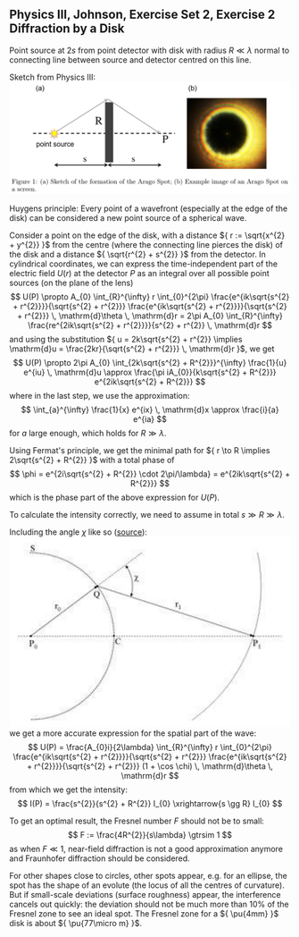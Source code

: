 ## Physics III, Johnson, Exercise Set 2, Exercise 2 Diffraction by a Disk
Point source at ${ 2s }$ from point detector with disk with radius ${ R \ll \lambda }$ normal to connecting line between source and detector centred on this line.

Sketch from Physics III:
![Sketch of the setup from the Physics III exercise sheet solution](setup-sketch.png)

Huygens principle: Every point of a wavefront (especially at the edge of the disk) can be considered a new point source of a spherical wave.

Consider a point on the edge of the disk, with a distance ${ r := \sqrt{x^{2} + y^{2}} }$ from the centre (where the connecting line pierces the disk) of the disk and a distance ${ \sqrt{r^{2} + s^{2}} }$ from the detector. In cylindrical coordinates, we can express the time-independent part of the electric field ${ U(r) }$ at the detector ${ P }$ as an integral over all possible point sources (on the plane of the lens)
$$
U(P) \propto A_{0} \int_{R}^{\infty} r \int_{0}^{2\pi} \frac{e^{ik\sqrt{s^{2} + r^{2}}}}{\sqrt{s^{2} + r^{2}}} \frac{e^{ik\sqrt{s^{2} + r^{2}}}}{\sqrt{s^{2} + r^{2}}} \, \mathrm{d}\theta \, \mathrm{d}r = 2\pi A_{0} \int_{R}^{\infty} \frac{re^{2ik\sqrt{s^{2} + r^{2}}}}{s^{2} + r^{2}} \, \mathrm{d}r
$$
and using the substitution ${ u = 2k\sqrt{s^{2} + r^{2}} \implies \mathrm{d}u = \frac{2kr}{\sqrt{s^{2} + r^{2}}} \, \mathrm{d}r }$, we get
$$
U(P) \propto 2\pi A_{0} \int_{2k\sqrt{s^{2} + R^{2}}}^{\infty} \frac{1}{u} e^{iu} \, \mathrm{d}u \approx \frac{\pi iA_{0}}{k\sqrt{s^{2} + R^{2}}} e^{2ik\sqrt{s^{2} + R^{2}}}
$$
where in the last step, we use the approximation:
$$
\int_{a}^{\infty} \frac{1}{x} e^{ix} \, \mathrm{d}x \approx \frac{i}{a} e^{ia}
$$
for ${ a }$ large enough, which holds for ${ R \gg \lambda }$.

Using Fermat's principle, we get the minimal path for ${ r \to R \implies 2\sqrt{s^{2} + R^{2}} }$ with a total phase of
$$
\phi = e^{2i\sqrt{s^{2} + R^{2}} \cdot 2\pi/\lambda} = e^{2ik\sqrt{s^{2} + R^{2}}}
$$
which is the phase part of the above expression for ${ U(P) }$.

To calculate the intensity correctly, we need to assume in total ${ s \gg R \gg \lambda }$.

Including the angle ${ \chi }$ like so ([source](https://www.kth.se/files/view/phber/5836daca12b51d10425971b3/arago092015.pdf/)):
![Depiction of the diffration angle chi](diffraction-angle.png)
we get a more accurate expression for the spatial part of the wave:
$$
U(P) = \frac{A_{0}i}{2\lambda} \int_{R}^{\infty} r \int_{0}^{2\pi} \frac{e^{ik\sqrt{s^{2} + r^{2}}}}{\sqrt{s^{2} + r^{2}}} \frac{e^{ik\sqrt{s^{2} + r^{2}}}}{\sqrt{s^{2} + r^{2}}} (1 + \cos \chi) \, \mathrm{d}\theta \, \mathrm{d}r
$$
from which we get the intensity:
$$
I(P) = \frac{s^{2}}{s^{2} + R^{2}} I_{0} \xrightarrow{s \gg R} I_{0}
$$

To get an optimal result, the Fresnel number ${ F }$ should not be to small:
$$
F := \frac{4R^{2}}{s\lambda} \gtrsim 1
$$
as when ${ F \ll 1 }$, near-field diffraction is not a good approximation anymore and Fraunhofer diffraction should be considered.

For other shapes close to circles, other spots appear, e.g. for an ellipse, the spot has the shape of an evolute (the locus of all the centres of curvature). But if small-scale deviations (surface roughness) appear, the interference cancels out quickly: the deviation should not be much more than 10% of the Fresnel zone to see an ideal spot. The Fresnel zone for a ${ \pu{4mm} }$ disk is about ${ \pu{77\micro m} }$.
